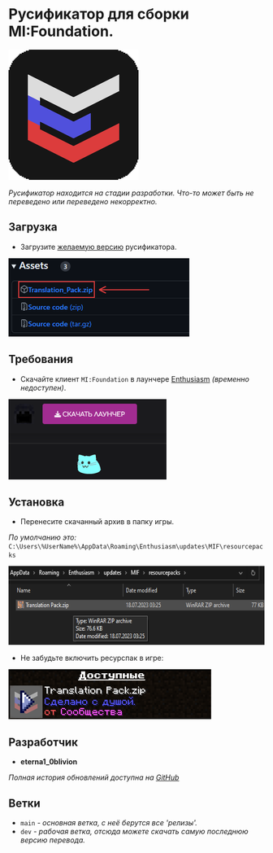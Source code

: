 # Русификатор для сборки MI:Foundation.

<img alt="preview" src="resourcepacks/Translation_Pack/pack.png" height="256">

_Русификатор находится на стадии разработки. 
Что-то может быть не переведено или переведено некорректно._

## Загрузка

- Загрузите [желаемую версию][version] русификатора.

<img alt="preview" src="Project Files/Pics/download pack.png" height="154">

## Требования

- Скачайте клиент `MI:Foundation` в лаунчере [Enthusiasm][site] _(временно недоступен)_.

<img alt="preview" src="Project Files/Pics/download launcher.png" height="158">

## Установка

- Перенесите скачанный архив в папку игры.

_По умолчанию это:_
`C:\Users\%UserName%\AppData\Roaming\Enthusiasm\updates\MIF\resourcepacks`

<img alt="preview" src="Project Files/Pics/in folder.png" height="155">

- Не забудьте включить ресурспак в игре:

<img alt="preview" src="Project Files/Pics/enable resourcepack.png" height="98">

## Разработчик

- **eterna1_0blivion**

_Полная история обновлений доступна на [GitHub][history]_

## Ветки

- `main` _- основная ветка, с неё берутся все 'релизы'._
- `dev` _- рабочая ветка, отсюда можете скачать самую последнюю версию перевода._

[version]: https://github.com/eterna1-0blivion/MIF-Translation/releases "Все релизы"
[site]: https://enthusiasm.pro/about "Сайт игры"
[history]: https://github.com/eterna1-0blivion/MIF-Translation/commits/dev "Коммиты проекта"